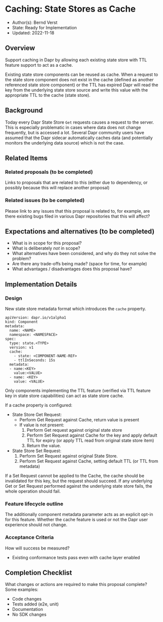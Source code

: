 # Caching: State Stores as Cache

* Author(s): Bernd Verst
* State: Ready for Implementation
* Updated: 2022-11-18

## Overview

Support caching in Dapr by allowing each existing state store with TTL feature support to act as a cache.

Existing state store components can be reused as cache. When a request to the state store component does not exist in the cache (defined as another referenced state store component) or the TTL has expired Dapr will read the key from the underlying state store source and write this value with the appropriate TTL to the cache (state store).

## Background

Today every Dapr State Store `Get` requests causes a request to the server. This is especially problematic in cases where data does not change frequently, but is accessed a lot. Several Dapr community users have assumed that the Dapr sidecar automatically caches data (and potentially monitors the underlying data source) which is not the case.

## Related Items

### Related proposals (to be completed)

Links to proposals that are related to this (either due to dependency, or possibly because this will replace another proposal)

### Related issues (to be completed)

Please link to any issues that this proposal is related to, for example, are there existing bugs filed in various Dapr repositories that this will affect?


## Expectations and alternatives (to be completed)

* What is in scope for this proposal?
* What is deliberately *not* in scope?
* What alternatives have been considered, and why do they not solve the problem?
* Are there any trade-offs being made? (space for time, for example)
* What advantages / disadvantages does this proposal have? 

## Implementation Details

### Design

New state store metadata format which introduces the `cache` property.

```
apiVersion: dapr.io/v1alpha1
kind: Component
metadata:
  name: <NAME>
  namespace: <NAMESPACE>
spec:
  type: state.<TYPE>
  version: v1
  cache:
    - state: <COMPONENT-NAME-REF>
    - ttlInSeconds: 15s
  metadata:
  - name:<KEY>
    value:<VALUE>
  - name: <KEY>
    value: <VALUE>
```

Only components implementing the TTL feature (verified via TTL feature key in state store capabilities) can act as state store cache.

If a cache property is configured:
- State Store Get Request:
  - Perform Get Request against Cache, return value is present
  - If value is not present:
    1. Perform Get request against original state store
    2. Perform Set Request against Cache for the key and apply default TTL for expiry (or apply TTL read from original state store item)
    3. Return the value.
- State Store Set Request:
  1. Perform Set Request against original State Store.
  2. Perform Set Request against Cache, setting default TTL (or TTL from metadata)

If a Set Request cannot be applied to the Cache, the cache should be invalidated for this key, but the request should succeed.
If any underlying Get or Set Request performed against the underlying state store fails, the whole operation should fail.

### Feature lifecycle outline

The additionally component metadata parameter acts as an explicit opt-in for this feature. Whether the cache feature is used or not the Dapr user experience should not change.

### Acceptance Criteria

How will success be measured? 

* Existing conformance tests pass even with cache layer enabled

## Completion Checklist

What changes or actions are required to make this proposal complete? Some examples:

* Code changes
* Tests added (e2e, unit)
* Documentation
* No SDK changes

